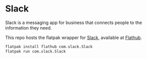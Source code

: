 # Slack

Slack is a messaging app for business that connects people to the information they need.

This repo hosts the flatpak wrapper for [Slack](https://slack.com/), available at [Flathub](https://flathub.org/apps/details/com.slack.Slack).

```sh
flatpak install flathub com.slack.Slack
flatpak run com.slack.Slack
```
